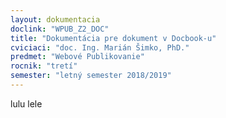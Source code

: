 ```yaml
---
layout: dokumentacia
doclink: "WPUB_Z2_DOC"
title: "Dokumentácia pre dokument v Docbook-u"
cviciaci: "doc. Ing. Marián Šimko, PhD."
predmet: "Webové Publikovanie"
rocnik: "tretí"
semester: "letný semester 2018/2019"
---
```


lulu lele